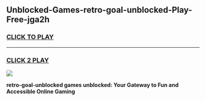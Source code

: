 
## Unblocked-Games-retro-goal-unblocked-Play-Free-jga2h
<h3>
<a href="https://premium76.site?title=retro-goal-unblocked&ref=18A">CLICK TO PLAY</a></h3>
<hr>

<h3>
<a href="https://premium76.site?title=retro-goal-unblocked&ref=18A">CLICK 2 PLAY</a>
  
</h3>

<a href="https://premium76.site?title=retro-goal-unblocked&ref=18A"><img src="https://clearcache.store/games.png"></a>


**retro-goal-unblocked games unblocked: Your Gateway to Fun and Accessible Online Gaming**
